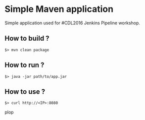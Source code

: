 # Simple Maven application

Simple application used for #CDL2016 Jenkins Pipeline workshop.

## How to build ?

```
$> mvn clean package
```

## How to run ?

```
$> java -jar path/to/app.jar
```

## How to use ?

```
$> curl http://<IP>:8080
```


plop